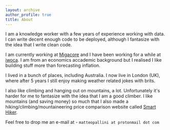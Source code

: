 ```yaml
---
layout: archive
author_profile: true
title: About
---
```


I am a knowledge worker with a few years of experience working with data. I can write decent enough code to be deployed, although I fantasize with the idea that I write clean code.

I am currently working at [Migacore](https://migacore.com/) and I have been working for a while at [iwoca](https://www.iwoca.co.uk/). I am from an economics accademic background but I realised I like building stuff more than forecasting inflation.

I lived in a bunch of places, including Australia. I now live in London (UK), where after 5 years I still enjoy making weather related jokes with brits.

I also like climbing and hanging out on mountains, a lot. Unfortunately it's harder for me to fantasize with the idea that I am a good climber. I like mountains (and saving money) so much that I also made a hiking/climbing/mountaineering price comparison website called [Smart Hiker](https://smarthiker.co.uk/).

Feel free to drop me an e-mail at - `matteopallini at protonmail dot com`